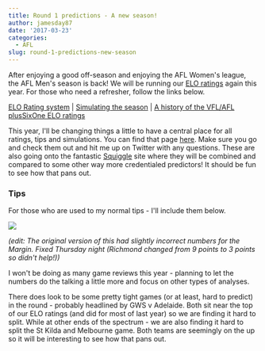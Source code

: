 ```yaml
---
title: Round 1 predictions - A new season!
author: jamesday87
date: '2017-03-23'
categories:
  - AFL
slug: round-1-predictions-new-season
---
```


After enjoying a good off-season and enjoying the AFL Women's league, the AFL Men's season is back! We will be running our [ELO ratings](http://plussixoneblog.com/elo-rating-system/) again this year. For those who need a refresher, follow the links below.

[ELO Rating system](http://plussixoneblog.com/elo-rating-system/) | [Simulating the season](http://plussixoneblog.com/2016/05/12/simulating-the-season/) | [A history of the VFL/AFL plusSixOne ELO ratings](http://plussixoneblog.com/elo-history/)

This year, I'll be changing things a little to have a central place for all ratings, tips and simulations. You can find that page [here](http://plussixoneblog.com/current-afl-mens-ratings-predictions/). Make sure you go and check them out and hit me up on Twitter with any questions. These are also going onto the fantastic [Squiggle](http://squiggle.com.au) site where they will be combined and compared to some other way more credentialed predictors! It should be fun to see how that pans out.

### Tips

For those who are used to my normal tips - I'll include them below.

![](http://plussixoneblog.com/wp-content/uploads/2017/03/afl_m_pred-4-1024x181.png)

_(edit: The original version of this had slightly incorrect numbers for the Margin. Fixed Thursday night (Richmond changed from 9 points to 3 points so didn't help!))_

I won't be doing as many game reviews this year - planning to let the numbers do the talking a little more and focus on other types of analyses.

There does look to be some pretty tight games (or at least, hard to predict) in the round - probably headlined by GWS v Adelaide. Both sit near the top of our ELO ratings (and did for most of last year) so we are finding it hard to split. While at other ends of the spectrum - we are also finding it hard to split the St Kilda and Melbourne game. Both teams are seemingly on the up so it will be interesting to see how that pans out.

